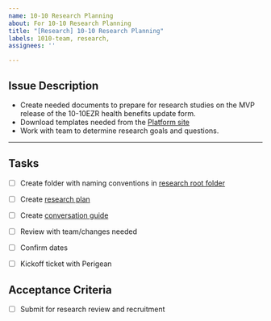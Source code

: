 ```yaml
---
name: 10-10 Research Planning
about: For 10-10 Research Planning
title: "[Research] 10-10 Research Planning"
labels: 1010-team, research,
assignees: ''

---
```


## Issue Description
- Create needed documents to prepare for research studies on the MVP release of the 10-10EZR health benefits update form. 
- Download templates needed from the [Platform site](https://depo-platform-documentation.scrollhelp.site/research-design/research-at-va)
- Work with team to determine research goals and questions.

---
## Tasks
- [ ] Create folder with naming conventions in [research root folder](https://github.com/department-of-veterans-affairs/va.gov-team/tree/master/products/health-care/application/va-application/research)
- [ ] Create [research plan](url)
- [ ] Create [conversation guide](url)
- [ ] Review with team/changes needed
- [ ] Confirm dates
- [ ] Kickoff ticket with Perigean


## Acceptance Criteria
- [ ] Submit for research review and recruitment

